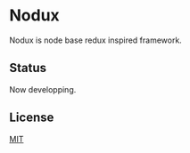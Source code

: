 # Nodux

Nodux is node base redux inspired framework.

## Status

Now developping.


## License

[MIT](./LICENSE.md)

